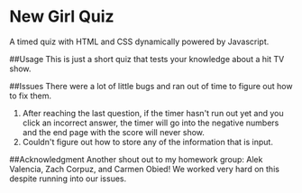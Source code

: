 # New Girl Quiz
A timed quiz with HTML and CSS dynamically powered by Javascript.

##Usage
This is just a short quiz that tests your knowledge about a hit TV show. 

##Issues
There were a lot of little bugs and ran out of time to figure out how to fix them. 
1. After reaching the last question, if the timer hasn't run out yet and you click an incorrect answer, the timer will go into the negative numbers and the end page with the score will never show. 
2. Couldn't figure out how to store any of the information that is input.

##Acknowledgment
Another shout out to my homework group: Alek Valencia, Zach Corpuz, and Carmen Obied! We worked very hard on this despite running into our issues. 